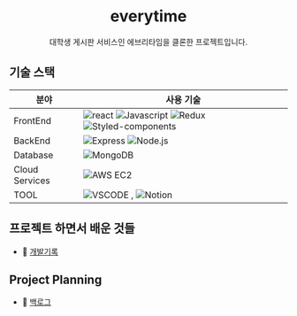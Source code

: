 <h1 align="center">everytime</h1>
<p align="center">대학생 게시판 서비스인 에브리타임을 클론한 프로젝트입니다.</p>

## 기술 스택

| 분야           | 사용 기술                                                                                                                                                                                                                                                                                                                              |
| -------------- | -------------------------------------------------------------------------------------------------------------------------------------------------------------------------------------------------------------------------------------------------------------------------------------------------------------------------------------- |
| FrontEnd       | ![react](https://img.shields.io/badge/react-v17.0.2-9cf?logo=react) ![Javascript](https://img.shields.io/badge/TypeScript-v4.5.5-blue?logo=typescript) ![Redux](https://img.shields.io/badge/Redux-v4.1.2-purple?logo=redux) ![Styled-components](https://img.shields.io/badge/styled_components-v5.3.3-DB7093?logo=styled-components) |
| BackEnd        | ![Express](https://img.shields.io/badge/express-v4.17.1-green?logo=express) ![Node.js](https://img.shields.io/badge/node.js-v17.4.0-4B8348?logo=node.js)                                                                                                                                                                               |
| Database       | ![MongoDB](https://img.shields.io/badge/mongodb-v5.0.5-4DAD4B?logo=mongodb)                                                                                                                                                                                                                                                            |
| Cloud Services | ![AWS EC2](https://img.shields.io/badge/AWS-EC2-E28400?logo=amazon)                                                                                                                                                                                                                                                                    |
| TOOL           | ![VSCODE](https://img.shields.io/badge/vscode-v1.65.2-0060A5?logo=visualstudio) , ![Notion](https://img.shields.io/badge/notion-v2.0.20-0060A5?logo=notion)                                                                                                                                                                            |

<!--           | DESIGN                          | Figma |-->

<!-- <br/>
<p align="center">
  <img width="100" alt="7" src="https://user-images.githubusercontent.com/71836751/107924570-83bf1080-6fb6-11eb-927b-9b13b0c2423c.png">
</p> -->

## 프로젝트 하면서 배운 것들

- 📌 [개발기록](https://hyunjinee.notion.site/96b89cf3429c450eb049e8aad5036382)

## Project Planning

- 📝 [백로그](https://docs.google.com/spreadsheets/d/1lDuBAf1iXCiSSfimQScUZtsrgUt_v_2oMPkzOPNM9L4/edit#gid=0)
